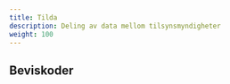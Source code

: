 ```yaml
---
title: Tilda
description: Deling av data mellom tilsynsmyndigheter
weight: 100
---
```


## Beviskoder
<script type="text/javascript" src="/docs/utviklingsguider/data.altinn.no/beviskoder/evidencecodes.js"></script>
<link rel="stylesheet" type="text/css" href="/docs/utviklingsguider/data.altinn.no/beviskoder/evidencecodes.css" />
<div id="evidencecodes-container"  data-filter-servicecontext="Tilda">

<style type="text/x-evidencecodes-template">
<%for(var i=0; i<this.data.length; i++) { var code = this.data[i]; %>
<div class="evidenceCode">
    <div class="header">
        <i class="fa fa-chevron-right"></i>
        <a href="javascript:" class="toggle"><span class="name"><%code.evidenceCodeName%></span></a>
    </div>
    <div class="detailscontainer">
        <p><%code.description%></p>
        <dl>
            <dt>Tilgang</dt><dd><%EvidenceCodesDisplay.friendlyAccessMethod(code.accessMethod)%></dd>
            <dt>Asynkron</dt><dd><%code.isAsynchronous?'Ja':'Nei'%></dd>
            <dt>Maks tilgjengelighet</dt><dd><%code.maxValidDays ? code.maxValidDays + ' dager' : 'Ikke oppgitt'%></dd>
            <dt>Har parametre</dt><dd><%typeof code.parameters !== 'undefined' ? 'Ja' : 'Nei'%></dd>
        </dl>
        <%if (typeof code.parameters !== 'undefined'){%>
        <div class="params">
            <h3>Parametere</h3>
            <p>Dette er parametere som kan eller må oppgis i forespørselen</p>
            <table>
                <tr>
                    <th>Parameter</th>
                    <th>Type</th>
                    <th>Påkrevd</th>
                </tr>
                <%for(var j=0;j<code.parameters.length; j++) {%>
                <tr>
                    <td><%code.parameters[j]['evidenceParamName']%></td>
                    <td><%code.parameters[j]['paramType']%></td>
                    <td><%code.parameters[j]['required']?'Ja':'Nei'%></td>
                </tr> 
                <%}%>
            </table>
        </div>
        <%}%>
        <div class="values">
            <h3>Verdier i retur</h3>
            <p>Dette er feltene som ligger i svaret</p>
            <table>
                <tr>
                    <th>Parameter</th>
                    <th>Type</th>
                    <th>Kilde</th>
                </tr>
                <%for(var j=0;j<code.values.length; j++) {%>
                <tr>
                    <td><%code.values[j]['evidenceValueName']%></td>
                    <td><%code.values[j]['valueType']%></td>
                    <td><%code.values[j]['source']%></td>
                </tr> 
                <%}%>
            </table>
        </div>
        <div class="example">
            <h3>Eksempel på forespørsel</h3>
            <pre>
                <code>
                    <%EvidenceCodesDisplay.exampleRequest(code)%>
                </code>
            </pre>
<!-- DO NOT change indentation on the following lines, or Hugo will think it's code and wrap it in pre/code-tags and ruin your day -->
</div>
</div>
</div>
<br style="clear:both">
<%}%>
</style>

</div>
